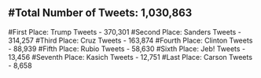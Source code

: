 #Total Number of Tweets: 1,030,863 
---
#First Place: Trump Tweets - 370,301
#Second Place: Sanders Tweets - 314,257
#Third Place: Cruz Tweets - 163,874
#Fourth Place: Clinton Tweets - 88,939
#Fifth Place: Rubio Tweets - 58,630
#Sixth Place: Jeb! Tweets - 13,456
#Seventh Place: Kasich Tweets - 12,751
#Last Place: Carson Tweets - 8,658
